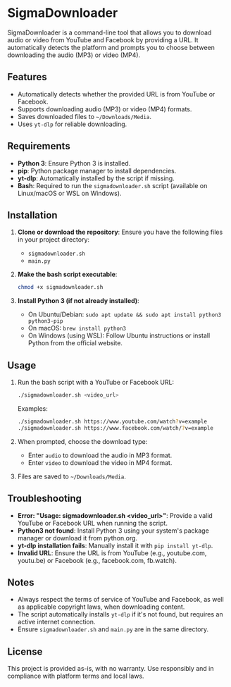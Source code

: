 # SigmaDownloader

SigmaDownloader is a command-line tool that allows you to download audio or video from YouTube and Facebook by providing a URL. It automatically detects the platform and prompts you to choose between downloading the audio (MP3) or video (MP4).

## Features
- Automatically detects whether the provided URL is from YouTube or Facebook.
- Supports downloading audio (MP3) or video (MP4) formats.
- Saves downloaded files to `~/Downloads/Media`.
- Uses `yt-dlp` for reliable downloading.

## Requirements
- **Python 3**: Ensure Python 3 is installed.
- **pip**: Python package manager to install dependencies.
- **yt-dlp**: Automatically installed by the script if missing.
- **Bash**: Required to run the `sigmadownloader.sh` script (available on Linux/macOS or WSL on Windows).

## Installation
1. **Clone or download the repository**:
   Ensure you have the following files in your project directory:
   - `sigmadownloader.sh`
   - `main.py`

2. **Make the bash script executable**:
   ```bash
   chmod +x sigmadownloader.sh
   ```

3. **Install Python 3 (if not already installed)**:
   - On Ubuntu/Debian: `sudo apt update && sudo apt install python3 python3-pip`
   - On macOS: `brew install python3`
   - On Windows (using WSL): Follow Ubuntu instructions or install Python from the official website.

## Usage
1. Run the bash script with a YouTube or Facebook URL:
   ```bash
   ./sigmadownloader.sh <video_url>
   ```
   Examples:
   ```bash
   ./sigmadownloader.sh https://www.youtube.com/watch?v=example
   ./sigmadownloader.sh https://www.facebook.com/watch/?v=example
   ```

2. When prompted, choose the download type:
   - Enter `audio` to download the audio in MP3 format.
   - Enter `video` to download the video in MP4 format.

3. Files are saved to `~/Downloads/Media`.

## Troubleshooting
- **Error: "Usage: sigmadownloader.sh <video_url>"**: Provide a valid YouTube or Facebook URL when running the script.
- **Python3 not found**: Install Python 3 using your system's package manager or download it from python.org.
- **yt-dlp installation fails**: Manually install it with `pip install yt-dlp`.
- **Invalid URL**: Ensure the URL is from YouTube (e.g., youtube.com, youtu.be) or Facebook (e.g., facebook.com, fb.watch).

## Notes
- Always respect the terms of service of YouTube and Facebook, as well as applicable copyright laws, when downloading content.
- The script automatically installs `yt-dlp` if it's not found, but requires an active internet connection.
- Ensure `sigmadownloader.sh` and `main.py` are in the same directory.

## License
This project is provided as-is, with no warranty. Use responsibly and in compliance with platform terms and local laws.